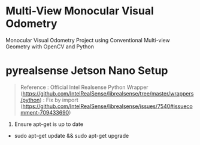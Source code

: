 # Multi-View Monocular Visual Odometry
Monocular Visual Odometry Project using Conventional Multi-view Geometry with OpenCV and Python

# pyrealsense Jetson Nano Setup
>Reference
>: Official Intel Realsense Python Wrapper (https://github.com/IntelRealSense/librealsense/tree/master/wrappers/python)
>: Fix by import (https://github.com/IntelRealSense/librealsense/issues/7540#issuecomment-709433690)

1. Ensure apt-get is up to date
- sudo apt-get update && sudo apt-get upgrade
